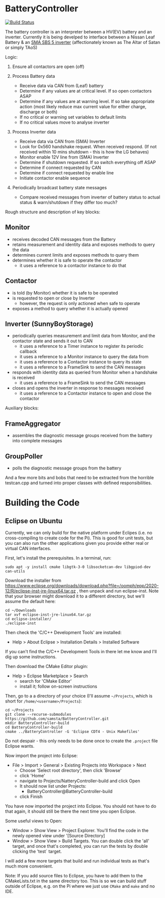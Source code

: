 # BatteryController

[![Build Status](https://travis-ci.com/samsta/BatteryController.svg?token=G5p63QVxar7JscrjTLwf&branch=master)](https://travis-ci.com/samsta/BatteryController)

The battery controller is an interpreter between a HV(EV) battery and an inverter.
Currently it is being develped to interface between a Nissan Leaf Battery & an [SMA SBS 5 inverter](https://www.sma.de/en/products/battery-inverters/sunny-boy-storage-37-50-60.html) (affectionately known as The Altar of Satan or simply TAoS)

Logic:
1. Ensure all contactors are open (off)

2. Process Battery data
   - Receive data via CAN from (Leaf) battery
   - Determine if any values are at critical level. If so open contactors ASAP
   - Determine if any values are at warning level. If so take appropriate action (most likely reduce max current value for either charge, discharge or both)
   - If no critical or warning set variables to default limits
   - If no critical values move to analyse inverter 

3. Process Inverter data
   - Receive data via CAN from (SMA) Inverter
   - Look for 0x560 handshake request. When received respond. (If not received within 10 mins shutdown - this is how the LG behaves)
   - Monitor enable 12V line from (SMA) Inverter
   - Determine if shutdown requested. If so switch everything off ASAP
   - Determine if connect requested by CAN
   - Determine if connect requested by enable line
   - Initiate contactor enable sequence

4. Periodically broadcast battery state messages
   - Compare received messages from inverter of battery status to actual status & warn/shutdown if they differ too much?


Rough structure and description of key blocks:

## Monitor

- receives decoded CAN messages from the Battery
- retains measurement and identity data and exposes methods to query the data
- determines current limits and exposes methods to query them
- determines whether it is safe to operate the contactor
   - it uses a reference to a contactor instance to do that
  
## Contactor

- is told (by Monitor) whether it is safe to be operated
- is requested to open or close by Inverter
   - however, the request is only actioned when safe to operate
- exposes a method to query whether it is actually opened

## Inverter (SunnyBoyStorage)

- periodically queries measurement and limit data from Monitor, and the contactor state and sends it out to CAN
   - it uses a reference to a Timer instance to register its periodic callback
   - it uses a reference to a Monitor instance to query the data from
   - it uses a reference to a Contactor instance to query its state
   - it uses a reference to a FrameSink to send the CAN messages
- responds with identity data as queried from Monitor when a handshake is received
   - it uses a reference to a FrameSink to send the CAN messages
- closes and opens the inverter in response to messages received
   - it uses a reference to a Contactor instance to open and close the contactor
   

Auxiliary blocks:

## FrameAggregator

- assembles the diagnostic message groups received from the battery into complete messages

## GroupPoller

- polls the diagnostic message groups from the battery

And a few more bits and bobs that need to be extracted from the horrible testcan.cpp and turned into proper classes with defined responsibilities.

# Building the Code

## Eclipse on Ubuntu

Currently, we can only build for the native platform under Eclipes (i.e. no cross-compiling to create code for the Pi). This is good for unit tests, but you can also run the other applications given you provide either real or virtual CAN interfaces.

First, let's install the prerequisites. In a terminal, run:

~~~
sudo apt -y install cmake libgtk-3-0 libsocketcan-dev libgpiod-dev can-utils
~~~

Download the installer from https://www.eclipse.org/downloads/download.php?file=/oomph/epp/2020-12/R/eclipse-inst-jre-linux64.tar.gz , then unpack and run eclipse-inst. Note that your browser might download it to a different directory, but we'll assume the default here:

~~~
cd ~/Downloads
tar xvf eclipse-inst-jre-linux64.tar.gz  
cd eclipse-installer/  
./eclipse-inst  
~~~

Then check the 'C/C++ Development Tools' are installed: 
- Help > About Eclipse > Installation Details > Installed Software

If you can't find the C/C++ Development Tools in there let me know and I'll dig up some instructions.

Then download the CMake Editor plugin: 

- Help > Eclipse Marketplace > Search
   - search for 'CMake Editor'
   - install it; follow on-screen instructions

Then, go to a a directory of your choice (I'll assume `~/Projects`, which is short for `/home/<username>/Projects`):

~~~
cd ~/Projects
git clone --recurse-submodules https://github.com/samsta/BatteryController.git
mkdir BatteryController-build
cd BatteryController-build
cmake ../BatteryController -G 'Eclipse CDT4 - Unix Makefiles'
~~~

Do not despair - this only needs to be done once to create the `.project` file Eclipse wants.

Now import the project into Eclipse:

- File > Import > General > Existing Projects into Workspace > Next
   - Choose 'Select root directory', then click 'Browse'
   - click 'Home'
   - navigate to Projects/NatteryController-build and click Open
   - It should now list under Projects:
      - BatteryController@BatteryController-build
   - click Finish

You have now imported the project into Eclipse. You should not have to do that again, it should still be there the next time you open Eclipse.

Some useful views to Open:

- Window > Show View > Project Explorer. You'll find the code in the newly opened view under '[Source Directory]
- Window > Show View > Build Targets. You can double click the 'all' target, and once that's completed, you can run the tests by double clicking the 'test` target.

I will add a few more targets that build and run individual tests as that's much more convenient.

Note: If you add source files to Eclipse, you have to add them to the CMakeLists.txt in the same directory too. This is so we can build stuff outside of Eclipse, e.g. on the Pi where we just use `CMake` and `make` and no IDE.

